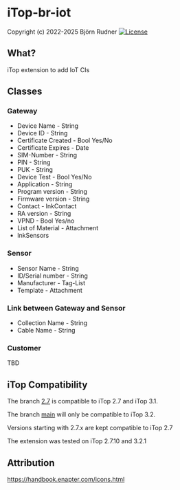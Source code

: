 # iTop-br-iot

Copyright (c) 2022-2025 Björn Rudner
[![License](https://img.shields.io/github/license/rudnerbjoern/iTop-br-landscape)](https://github.com/rudnerbjoern/iTop-br-landscape/blob/main/LICENSE)

## What?

iTop extension to add IoT CIs

## Classes

### Gateway

* Device Name - String
* Device ID - String
* Certificate Created - Bool Yes/No
* Certificate Expires - Date
* SIM-Number - String
* PIN - String
* PUK - String
* Device Test - Bool Yes/No
* Application - String
* Program version - String
* Firmware version - String
* Contact - lnkContact
* RA version - String
* VPND - Bool Yes/no
* List of Material - Attachment
* lnkSensors

### Sensor

* Sensor Name - String
* ID/Serial number - String
* Manufacturer - Tag-List
* Template - Attachment

### Link between Gateway and Sensor

* Collection Name - String
* Cable Name - String

### Customer

TBD

## iTop Compatibility

The branch [2.7](https://github.com/rudnerbjoern/iTop-br-iot/tree//itop/2.7) is compatible to iTop 2.7 and iTop 3.1.

The branch [main](https://github.com/rudnerbjoern/iTop-br-iot/tree/main) will only be compatible to iTop 3.2.

Versions starting with 2.7.x are kept compatible to iTop 2.7

The extension was tested on iTop 2.7.10 and 3.2.1

## Attribution

<https://handbook.enapter.com/icons.html>
